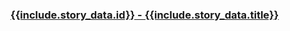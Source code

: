 <h3>
  <a target="_blank" href="https://news.ycombinator.com/item?id={{include.story_data.id}}">
    {{include.story_data.id}} - {{include.story_data.title}}
  </a>
</h3>

<div id="sample-story-chart-{{include.story_index}}"></div>
